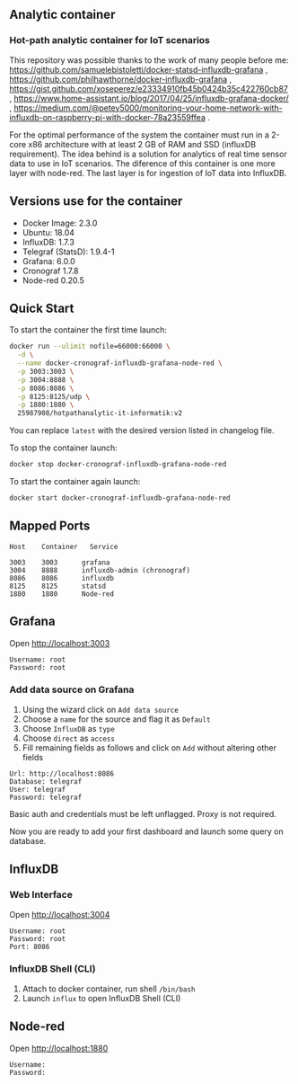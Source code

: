 ## Analytic container
### Hot-path analytic container for IoT scenarios

This repository was possible thanks to the work of many people before me: https://github.com/samuelebistoletti/docker-statsd-influxdb-grafana , https://github.com/philhawthorne/docker-influxdb-grafana , https://gist.github.com/xoseperez/e23334910fb45b0424b35c422760cb87 , https://www.home-assistant.io/blog/2017/04/25/influxdb-grafana-docker/ , https://medium.com/@petey5000/monitoring-your-home-network-with-influxdb-on-raspberry-pi-with-docker-78a23559ffea .

For the optimal performance of the system the container must run in a 2-core x86 architecture with at least 2 GB of RAM and SSD (influxDB requirement). The idea behind is a solution for analytics of real time sensor data to use in IoT scenarios. The diference of this container is one more layer with node-red. The last layer is for ingestion of IoT data into InfluxDB.

## Versions use for the container

* Docker Image:      2.3.0
* Ubuntu:            18.04
* InfluxDB:          1.7.3
* Telegraf (StatsD): 1.9.4-1
* Grafana:           6.0.0
* Cronograf          1.7.8
* Node-red           0.20.5

## Quick Start 

To start the container the first time launch:

```sh
docker run --ulimit nofile=66000:66000 \
  -d \
  --name docker-cronograf-influxdb-grafana-node-red \
  -p 3003:3003 \
  -p 3004:8888 \
  -p 8086:8086 \
  -p 8125:8125/udp \
  -p 1880:1880 \
  25987908/hotpathanalytic-it-informatik:v2
```

You can replace `latest` with the desired version listed in changelog file.

To stop the container launch:

```sh
docker stop docker-cronograf-influxdb-grafana-node-red
```

To start the container again launch:

```sh
docker start docker-cronograf-influxdb-grafana-node-red
```

## Mapped Ports

```
Host    Container   Service

3003    3003      grafana
3004    8888      influxdb-admin (chronograf)
8086    8086      influxdb
8125    8125      statsd
1880    1880      Node-red
```

## Grafana

Open <http://localhost:3003>

```
Username: root
Password: root
```

### Add data source on Grafana

1. Using the wizard click on `Add data source`
2. Choose a `name` for the source and flag it as `Default`
3. Choose `InfluxDB` as `type`
4. Choose `direct` as `access`
5. Fill remaining fields as follows and click on `Add` without altering other fields

```
Url: http://localhost:8086
Database: telegraf
User: telegraf
Password: telegraf
```

Basic auth and credentials must be left unflagged. Proxy is not required.

Now you are ready to add your first dashboard and launch some query on database.

## InfluxDB

### Web Interface

Open <http://localhost:3004>

```
Username: root
Password: root
Port: 8086
```

### InfluxDB Shell (CLI)

1. Attach to docker container, run shell `/bin/bash`
2. Launch `influx` to open InfluxDB Shell (CLI)

## Node-red

Open <http://localhost:1880>

```
Username: 
Password: 
```
